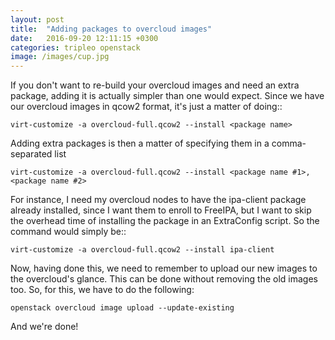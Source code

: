 ```yaml
---
layout: post
title:  "Adding packages to overcloud images"
date:   2016-09-20 12:11:15 +0300
categories: tripleo openstack
image: /images/cup.jpg
---
```


If you don't want to re-build your overcloud images and need an extra package,
adding it is actually simpler than one would expect. Since we have our
overcloud images in qcow2 format, it's just a matter of doing::

    virt-customize -a overcloud-full.qcow2 --install <package name>

Adding extra packages is then a matter of specifying them in a comma-separated
list

    virt-customize -a overcloud-full.qcow2 --install <package name #1>,<package name #2>

For instance, I need my overcloud nodes to have the ipa-client package already
installed, since I want them to enroll to FreeIPA, but I want to skip the
overhead time of installing the package in an ExtraConfig script. So the
command would simply be::

    virt-customize -a overcloud-full.qcow2 --install ipa-client

Now, having done this, we need to remember to upload our new images to the
overcloud's glance. This can be done without removing the old images too. So,
for this, we have to do the following:

    openstack overcloud image upload --update-existing

And we're done!
